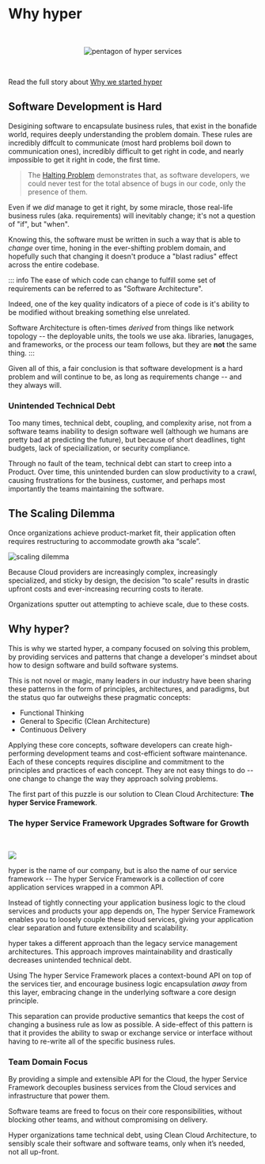 # Why hyper

<br/>

<p align="center">
  <img alt="pentagon of hyper services" src="/pentagon.svg" />
</p>

<br/>

Read the full story about [Why we started hyper](https://blog.hyper.io/why-start-hyper/)

## Software Development is Hard

Desigining software to encapsulate business rules, that exist in the bonafide world, requires deeply understanding the problem domain. These rules are incredibly diffcult to communicate (most hard problems boil down to communication ones), incredibly difficult to get right in code, and nearly impossible to get it right in code, the first time.

> The [Halting Problem](https://en.wikipedia.org/wiki/Halting_problem) demonstrates that, as software developers, we could never test for the total absence of bugs in our code, only the presence of them.

Even if we _did_ manage to get it right, by some miracle, those real-life business rules (aka. requirements) will inevitably change; it's not a question of "if", but "when".

Knowing this, the software must be written in such a way that is able to _change_ over time, honing in the ever-shifting problem domain, and hopefully such that changing it doesn't produce a "blast radius" effect across the entire codebase.

::: info
The ease of which code can change to fulfill some set of requirements can be referred to as "Software Architecture".

Indeed, one of the key quality indicators of a piece of code is it's ability to be modified without breaking something else unrelated.

Software Architecture is often-times _derived_ from things like network topology -- the deployable units, the tools we use aka. libraries, lanugages, and frameworks, or the process our team follows, but they are **not** the same thing.
:::

Given all of this, a fair conclusion is that software development is a hard problem and will continue to be, as long as requirements change -- and they always will.

### Unintended Technical Debt

Too many times, technical debt, coupling, and complexity arise, not from a software teams inability to design software well (although we humans are pretty bad at predicting the future), but because of short deadlines, tight budgets, lack of speciailization, or security compliance.

Through no fault of the team, technical debt can start to creep into a Product. Over time, this unintended burden can slow productivity to a crawl, causing frustrations for the business, customer, and perhaps most importantly the teams maintaining the software.

## The Scaling Dilemma

Once organizations achieve product-market fit, their application often requires restructuring to accommodate growth aka “scale”.

![scaling dilemma](/scale.png)

Because Cloud providers are increasingly complex, increasingly specialized, and sticky by design, the decision “to scale” results in drastic upfront costs and ever-increasing recurring costs to iterate.

Organizations sputter out attempting to achieve scale, due to these costs.

## Why hyper?

This is why we started hyper, a company focused on solving this problem, by providing services and patterns that change a developer's mindset about how to design software and build software systems.

This is not novel or magic, many leaders in our industry have been sharing these patterns in the form of principles, architectures, and paradigms, but the status quo far outweighs these pragmatic concepts:

- Functional Thinking
- General to Specific (Clean Architecture)
- Continuous Delivery

Applying these core concepts, software developers can create high-performing development teams and cost-efficient software maintenance. Each of these concepts requires discipline and commitment to the principles and practices of each concept. They are not easy things to do -- one change to change the way they approach solving problems.

The first part of this puzzle is our solution to Clean Cloud Architecture: **The hyper Service Framework**.

### The hyper Service Framework Upgrades Software for Growth

<br/>

![](/all.svg)

hyper is the name of our company, but is also the name of our service framework -- The hyper Service Framework is a collection of core application services wrapped in a common API.

Instead of tightly connecting your application business logic to the cloud services and products your app depends on, The hyper Service Framework enables you to loosely couple these cloud services, giving your application clear separation and future extensibility and scalability.

hyper takes a different approach than the legacy service management architectures. This approach improves maintainability and drastically decreases unintended technical debt.

Using The hyper Service Framework places a context-bound API on top of the services tier, and encourage business logic encapsulation _away_ from this layer, embracing change in the underlying software a core design principle.

This separation can provide productive semantics that keeps the cost of changing a business rule as low as possible. A side-effect of this pattern is that it provides the ability to swap or exchange service or interface without having to re-write all of the specific business rules.

### Team Domain Focus

By providing a simple and extensible API for the Cloud, the hyper Service Framework decouples business services from the Cloud services and infrastructure that power them.

Software teams are freed to focus on their core responsibilities, without blocking other teams, and without compromising on delivery.

Hyper organizations tame technical debt, using Clean Cloud Architecture, to sensibly scale their software and software teams, only when it’s needed, not all up-front.
